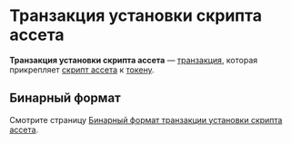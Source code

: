 # Транзакция установки скрипта ассета

**Транзакция установки скрипта ассета** — [транзакция](/blockchain/transaction.md), которая прикрепляет [скрипт ассета](/ride/script/asset-script.md) к [токену](/blockchain/token.md).

## Бинарный формат

Смотрите страницу [Бинарный формат транзакции установки скрипта ассета](/blockchain/binary-format/transaction-binary-format/set-asset-script-transaction-binary-format.md).
